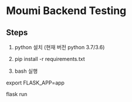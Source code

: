 # Moumi Backend Testing

## Steps


1. python 설치 (현재 버전 python 3.7/3.6)

2. pip install -r requirements.txt

3. bash 실행

export FLASK_APP=app

flask run
